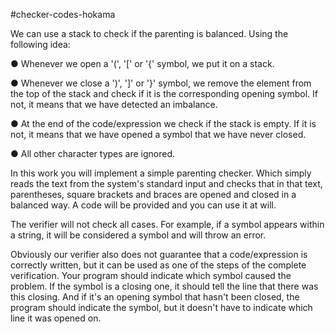 #checker-codes-hokama

We can use a stack to check if the parenting is balanced. Using the following idea:

● Whenever we open a '(', '[' or '{' symbol, we put it on a stack.

● Whenever we close a ')', ']' or '}' symbol, we remove the element from the top of the stack and check if it is the corresponding opening symbol. If not, it means that we have detected an imbalance.

● At the end of the code/expression we check if the stack is empty. If it is not, it means that we have opened a symbol that we have never closed.

● All other character types are ignored.

In this work you will implement a simple parenting checker. Which simply reads the text from the system's standard input and checks that in that text, parentheses, square brackets and braces are opened and closed in a balanced way. A code will be provided and you can use it at will.

The verifier will not check all cases. For example, if a symbol appears within a string, it will be considered a symbol and will throw an error.

Obviously our verifier also does not guarantee that a code/expression is correctly written, but it can be used as one of the steps of the complete verification. Your program should indicate which symbol caused the problem. If the symbol is a closing one, it should tell the line that there was this closing. And if it's an opening symbol that hasn't been closed, the program should indicate the symbol, but it doesn't have to indicate which line it was opened on.
